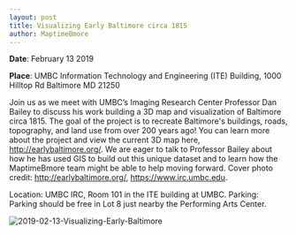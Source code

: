 ```yaml
---
layout: post
title: Visualizing Early Baltimore circa 1815
author: MaptimeBmore
---
```

**Date**: February 13 2019

**Place**: UMBC Information Technology and Engineering (ITE) Building, 1000 Hilltop Rd Baltimore MD 21250

Join us as we meet with UMBC’s Imaging Research Center Professor Dan Bailey to discuss his work building a 3D map and visualization of Baltimore circa 1815. The goal of the project is to recreate Baltimore's buildings, roads, topography, and land use from over 200 years ago! You can learn more about the project and view the current 3D map here, http://earlybaltimore.org/. We are eager to talk to Professor Bailey about how he has used GIS to build out this unique dataset and to learn how the MaptimeBmore team might be able to help moving forward. Cover photo credit: http://earlybaltimore.org/, https://www.irc.umbc.edu.

Location: UMBC IRC, Room 101 in the ITE building at UMBC.
Parking: Parking should be free in Lot 8 just nearby the Performing Arts Center.


![2019-02-13-Visualizing-Early-Baltimore]({{site.baseurl}}\img\2019-02-13-Visualizing-Early-Baltimore.jpg)
